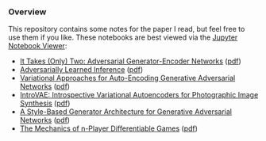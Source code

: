 ### Overview
This repository contains some notes for the paper I read, but feel free to use them if you like. These notebooks are best viewed via the [Jupyter Notebook Viewer](https://nbviewer.jupyter.org):

* [It Takes (Only) Two: Adversarial Generator-Encoder Networks](https://nbviewer.jupyter.org/github/tangbinh/papers/blob/master/papers/adversarial-generator-encoder-networks.ipynb?flush_cache=True) ([pdf](https://arxiv.org/pdf/1704.02304.pdf))
* [Adversarially Learned Inference](https://nbviewer.jupyter.org/github/tangbinh/papers/blob/master/papers/adversarially-learned-inference.ipynb?flush_cache=True) ([pdf](https://arxiv.org/pdf/1606.00704.pdf))
* [Variational Approaches for Auto-Encoding Generative Adversarial Networks](https://nbviewer.jupyter.org/github/tangbinh/papers/blob/master/papers/varitional-approaches-for-autoencoding-gans.ipynb?flush_cache=True) ([pdf](https://arxiv.org/pdf/1706.04987.pdf))
* [IntroVAE: Introspective Variational Autoencoders for Photographic Image Synthesis](https://nbviewer.jupyter.org/github/tangbinh/papers/blob/master/papers/introspective-variational-autoencoders.ipynb?flush_cache=True) ([pdf](https://arxiv.org/pdf/1807.06358.pdf))
* [A Style-Based Generator Architecture for Generative Adversarial Networks](https://nbviewer.jupyter.org/github/tangbinh/papers/blob/master/papers/a-style-based-architecture-for-gans.ipynb?flush_cache=True) ([pdf](https://arxiv.org/pdf/1812.04948.pdf))
* [The Mechanics of n-Player Differentiable Games](https://nbviewer.jupyter.org/github/tangbinh/papers/blob/master/papers/mechanics-of-differentiable-games.ipynb?flush_cache=True) ([pdf](https://arxiv.org/abs/1802.05642.pdf))

